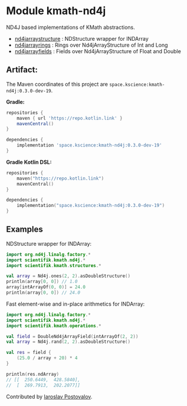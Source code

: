 # Module kmath-nd4j

ND4J based implementations of KMath abstractions.

 - [nd4jarraystructure](#) : NDStructure wrapper for INDArray
 - [nd4jarrayrings](#) : Rings over Nd4jArrayStructure of Int and Long
 - [nd4jarrayfields](#) : Fields over Nd4jArrayStructure of Float and Double


## Artifact:

The Maven coordinates of this project are `space.kscience:kmath-nd4j:0.3.0-dev-19`.

**Gradle:**
```gradle
repositories {
    maven { url 'https://repo.kotlin.link' }
    mavenCentral()
}

dependencies {
    implementation 'space.kscience:kmath-nd4j:0.3.0-dev-19'
}
```
**Gradle Kotlin DSL:**
```kotlin
repositories {
    maven("https://repo.kotlin.link")
    mavenCentral()
}

dependencies {
    implementation("space.kscience:kmath-nd4j:0.3.0-dev-19")
}
```

## Examples

NDStructure wrapper for INDArray:

```kotlin
import org.nd4j.linalg.factory.*
import scientifik.kmath.nd4j.*
import scientifik.kmath.structures.*

val array = Nd4j.ones(2, 2).asDoubleStructure()
println(array[0, 0]) // 1.0
array[intArrayOf(0, 0)] = 24.0
println(array[0, 0]) // 24.0
```

Fast element-wise and in-place arithmetics for INDArray:

```kotlin
import org.nd4j.linalg.factory.*
import scientifik.kmath.nd4j.*
import scientifik.kmath.operations.*

val field = DoubleNd4jArrayField(intArrayOf(2, 2))
val array = Nd4j.rand(2, 2).asDoubleStructure()

val res = field {
    (25.0 / array + 20) * 4
}

println(res.ndArray)
// [[  250.6449,  428.5840], 
//  [  269.7913,  202.2077]]
```

Contributed by [Iaroslav Postovalov](https://github.com/CommanderTvis).
